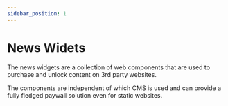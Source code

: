 ```yaml
---
sidebar_position: 1
---
```


# News Widets

The news widgets are a collection of web components that are used to purchase and unlock content on 3rd party websites.

The components are independent of which CMS is used and can provide a fully fledged paywall solution even for static websites.
